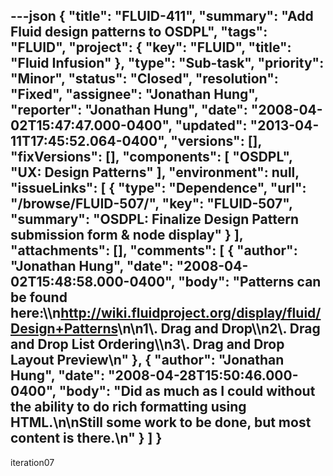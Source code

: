 ---json
{
  "title": "FLUID-411",
  "summary": "Add Fluid design patterns to OSDPL",
  "tags": "FLUID",
  "project": {
    "key": "FLUID",
    "title": "Fluid Infusion"
  },
  "type": "Sub-task",
  "priority": "Minor",
  "status": "Closed",
  "resolution": "Fixed",
  "assignee": "Jonathan Hung",
  "reporter": "Jonathan Hung",
  "date": "2008-04-02T15:47:47.000-0400",
  "updated": "2013-04-11T17:45:52.064-0400",
  "versions": [],
  "fixVersions": [],
  "components": [
    "OSDPL",
    "UX: Design Patterns"
  ],
  "environment": null,
  "issueLinks": [
    {
      "type": "Dependence",
      "url": "/browse/FLUID-507/",
      "key": "FLUID-507",
      "summary": "OSDPL: Finalize Design Pattern submission form & node display"
    }
  ],
  "attachments": [],
  "comments": [
    {
      "author": "Jonathan Hung",
      "date": "2008-04-02T15:48:58.000-0400",
      "body": "Patterns can be found here:\\\n<http://wiki.fluidproject.org/display/fluid/Design+Patterns>\n\n1\\. Drag and Drop\\\n2\\. Drag and Drop List Ordering\\\n3\\. Drag and Drop Layout Preview\n"
    },
    {
      "author": "Jonathan Hung",
      "date": "2008-04-28T15:50:46.000-0400",
      "body": "Did as much as I could without the ability to do rich formatting using HTML.\n\nStill some work to be done, but most content is there.\n"
    }
  ]
}
---
iteration07

        
